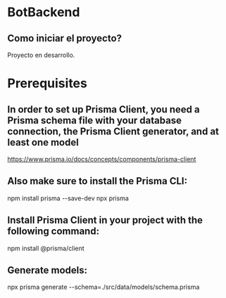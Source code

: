 # BotBackend
## Como iniciar el proyecto?
Proyecto en desarrollo.


# Prerequisites 
## In order to set up Prisma Client, you need a Prisma schema file with your database connection, the Prisma Client generator, and at least one model
https://www.prisma.io/docs/concepts/components/prisma-client

## Also make sure to install the Prisma CLI:
npm install prisma --save-dev
npx prisma

## Install Prisma Client in your project with the following command:
npm install @prisma/client

## Generate models:
npx prisma generate --schema=./src/data/models/schema.prisma

